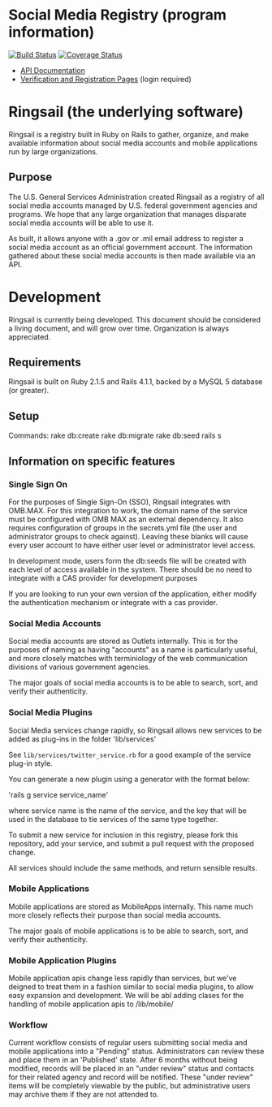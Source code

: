 # Social Media Registry (program information)

[![Build Status](https://travis-ci.org/ctacdev/social-media-registry.svg?branch=develop)](https://travis-ci.org/ctacdev/social-media-registry)
[![Coverage Status](https://coveralls.io/repos/ctacdev/social-media-registry/badge.svg?branch=develop)](https://coveralls.io/r/ctacdev/social-media-registry?branch=develop)

* [API Documentation](https://socialmobileregistry.digitalgov.gov/#swagger-api-docs)
* [Verification and Registration Pages](https://socialmobileregistry.digitalgov.gov/admin) (login required)


# Ringsail (the underlying software) 

Ringsail is a registry built in Ruby on Rails to gather, organize, and make available information about social media accounts and mobile applications run by large organizations.

## Purpose

The U.S. General Services Administration created Ringsail as a registry of all social media accounts managed by U.S. federal government agencies and programs. We hope that any large organization that manages disparate social media accounts will be able to use it.

As built, it allows anyone with a .gov or .mil email address to register a social media account as an official government account. The information gathered about these social media accounts is then made available via an API.

# Development

Ringsail is currently being developed.  This document should be considered a living document, and will grow over time.  Organization is always appreciated.

## Requirements

Ringsail is built on Ruby 2.1.5 and Rails 4.1.1, backed by a MySQL 5 database (or greater). 

## Setup

Commands:
rake db:create
rake db:migrate
rake db:seed
rails s

## Information on specific features

### Single Sign On

For the purposes of Single Sign-On (SSO), Ringsail integrates with OMB.MAX.  For this integration to work, the domain name of the service must be configured with OMB MAX as an external dependency.  It also requires configuration of groups in the secrets.yml file (the user and administrator groups to check against). Leaving these blanks will cause every user account to have either user level or administrator level access.

In development mode, users form the db:seeds file will be created with each level of access available in the system.  There should be no need to integrate with a CAS provider for development purposes

If you are looking to run your own version of the application, either modify the authentication mechanism or integrate with a cas provider.

### Social Media Accounts

Social media accounts are stored as Outlets internally.  This is for the purposes of naming as having "accounts" as a name is particularly useful, and more closely matches with terminiology of the web communication divisions of various government agencies.

The major goals of social media accounts is to be able to search, sort, and verify their authenticity.
  
### Social Media Plugins

Social Media services change rapidly, so Ringsail allows new services to be added as plug-ins in the folder 'lib/services'

See `lib/services/twitter_service.rb` for a good example of the service plug-in style.

You can generate a new plugin using a generator with the format below:

'rails g service service_name'

where service name is the name of the service, and the key that will be used in the database to tie services of the same type together.

To submit a new service for inclusion in this registry, please fork this repository, add your service, and submit a pull request with the proposed change.

All services should include the same methods, and return sensible results.

### Mobile Applications
Mobile applications are stored as MobileApps internally.  This name much more closely reflects their purpose than social media accounts. 

The major goals of mobile applications is to be able to search, sort, and verify their authenticity.

### Mobile Application Plugins

Mobile application apis change less rapidly than services, but we've deigned to treat them in a fashion similar to social media plugins, to allow easy expansion and development.  We will be abl adding clases for the handling of mobile application apis to /lib/mobile/

### Workflow

Current workflow consists of regular users submitting social media and mobile applications into a "Pending" status.  Administrators can review these and place them in an 'Published' state.  After 6 months without being modified, records will be placed in an "under review" status and contacts for their related agency and record will be notified.  These "under review" items will be completely viewable by the public, but administrative users may archive them if they are not attended to.

